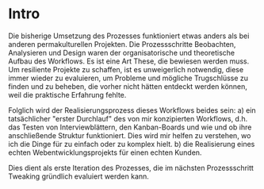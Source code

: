 # Intro

Die bisherige Umsetzung des Prozesses funktioniert etwas anders als bei anderen permakulturellen Projekten. Die Prozessschritte Beobachten, Analysieren und Design waren der organisatorische und theoretische Aufbau des Workflows. Es ist eine Art These, die bewiesen werden muss. Um resiliente Projekte zu schaffen, ist es unweigerlich notwendig, diese immer wieder zu evaluieren, um Probleme und mögliche Trugschlüsse zu finden und zu beheben, die vorher nicht hätten entdeckt werden können, weil die praktische Erfahrung fehlte.

Folglich wird der Realisierungsprozess dieses Workflows beides sein:
a) ein tatsächlicher "erster Durchlauf" des von mir konzipierten Workflows, d.h. das Testen von Interviewblättern, den Kanban-Boards und wie und ob ihre anschließende Struktur funktioniert. Dies wird mir helfen zu verstehen, wo ich die Dinge für zu einfach oder zu komplex hielt.
b) die Realisierung eines echten Webentwicklungsprojekts für einen echten Kunden.

Dies dient als erste Iteration des Prozesses, die im nächsten Prozessschritt Tweaking gründlich evaluiert werden kann.
